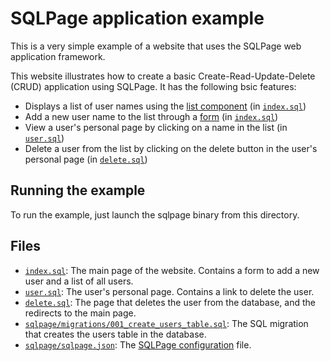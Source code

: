 # SQLPage application example

This is a very simple example of a website that uses the SQLPage web application framework.

This website illustrates how to create a basic Create-Read-Update-Delete (CRUD) application using SQLPage.
It has the following bsic features:

 - Displays a list of user names using the [list component](https://sql.ophir.dev/documentation.sql?component=list#component) (in [`index.sql`](./index.sql#L14-L20))
 - Add a new user name to the list through a [form](https://sql.ophir.dev/documentation.sql?component=form#component) (in [`index.sql`](./index.sql#L1-L9))
 - View a user's personal page by clicking on a name in the list (in [`user.sql`](./user.sql))
 - Delete a user from the list by clicking on the delete button in the user's personal page (in [`delete.sql`](./delete.sql))

## Running the example

To run the example, just launch the sqlpage binary from this directory.

## Files

- [`index.sql`](./index.sql): The main page of the website. Contains a form to add a new user and a list of all users.
- [`user.sql`](./user.sql): The user's personal page. Contains a link to delete the user.
- [`delete.sql`](./delete.sql): The page that deletes the user from the database, and the redirects to the main page.
- [`sqlpage/migrations/001_create_users_table.sql`](./sqlpage/migrations/001_create_users_table.sql): The SQL migration that creates the users table in the database.
- [`sqlpage/sqlpage.json`](./sqlpage/sqlpage.json): The [SQLPage configuration](../../configuration.md) file.
